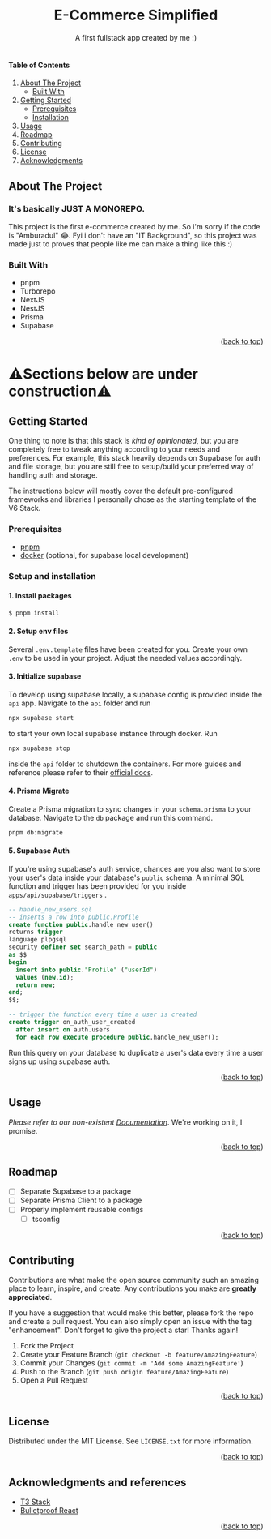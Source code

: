 <!-- Improved compatibility of back to top link: See: https://github.com/othneildrew/Best-README-Template/pull/73 -->

<a name="readme-top"></a>

<!-- PROJECT LOGO -->
<br />
<div align="center">
  <!-- <a href="https://github.com/entry-point-community/v6-app">
    <img src="images/logo.png" alt="Logo" width="80" height="80">
  </a> -->

<h1 align="center">E-Commerce Simplified</h1>

  <p align="center">
    A first fullstack app created by me :)
    <br />
    <!-- <a href="https://github.com/entry-point-community/v6-app"><strong>Explore the docs »</strong></a>
    <br /> -->
    <br />
  </p>
</div>

<!-- TABLE OF CONTENTS -->
<h4>Table of Contents</h4>
<ol>
  <li>
    <a href="#about-the-project">About The Project</a>
    <ul>
      <li><a href="#built-with">Built With</a></li>
    </ul>
  </li>
  <li>
    <a href="#getting-started">Getting Started</a>
    <ul>
      <li><a href="#prerequisites">Prerequisites</a></li>
      <li><a href="#installation">Installation</a></li>
    </ul>
  </li>
  <li><a href="#usage">Usage</a></li>
  <li><a href="#roadmap">Roadmap</a></li>
  <li><a href="#contributing">Contributing</a></li>
  <li><a href="#license">License</a></li>
  <li><a href="#acknowledgments">Acknowledgments</a></li>
</ol>

<!-- ABOUT THE PROJECT -->

## About The Project

### It's basically JUST A MONOREPO.

This project is the first e-commerce created by me. So i'm sorry if the code is "Amburadul" 😂.
Fyi i don't have an "IT Background", so this project was made just to proves that people like me can make a thing like this :)

### Built With

- pnpm
- Turborepo
- NextJS
- NestJS
- Prisma
- Supabase

<p align="right">(<a href="#readme-top">back to top</a>)</p>

# ⚠️Sections below are under construction⚠️

<!-- GETTING STARTED -->

## Getting Started

One thing to note is that this stack is _kind of opinionated_, but you are completely free to tweak anything according to your needs and preferences. For example, this stack heavily depends on Supabase for auth and file storage, but you are still free to setup/build your preferred way of handling auth and storage.

The instructions below will mostly cover the default pre-configured frameworks and libraries I personally chose as the starting template of the V6 Stack.

### Prerequisites

- [pnpm](https://pnpm.io/installation)
- [docker](https://www.docker.com/) (optional, for supabase local development)

### Setup and installation

#### 1. Install packages

```sh
$ pnpm install
```

#### 2. Setup env files

Several `.env.template` files have been created for you. Create your own `.env` to be used in your project. Adjust the needed values accordingly.

#### 3. Initialize supabase

To develop using supabase locally, a supabase config is provided inside the `api` app. Navigate to the `api` folder and run

```sh
npx supabase start
```

to start your own local supabase instance through docker. Run

```sh
npx supabase stop
```

inside the `api` folder to shutdown the containers. For more guides and reference please refer to their [official docs](https://supabase.com/docs/guides/cli/local-development).

#### 4. Prisma Migrate

Create a Prisma migration to sync changes in your `schema.prisma` to your database. Navigate to the `db` package and run this command.

```sh
pnpm db:migrate
```

#### 5. Supabase Auth

If you're using supabase's auth service, chances are you also want to store your user's data inside your database's `public` schema. A minimal SQL function and trigger has been provided for you inside `apps/api/supabase/triggers` .

```sql
-- handle_new_users.sql
-- inserts a row into public.Profile
create function public.handle_new_user()
returns trigger
language plpgsql
security definer set search_path = public
as $$
begin
  insert into public."Profile" ("userId")
  values (new.id);
  return new;
end;
$$;

-- trigger the function every time a user is created
create trigger on_auth_user_created
  after insert on auth.users
  for each row execute procedure public.handle_new_user();

```

Run this query on your database to duplicate a user's data every time a user signs up using supabase auth.

<p align="right">(<a href="#readme-top">back to top</a>)</p>

<!-- USAGE EXAMPLES -->

## Usage

_Please refer to our non-existent [Documentation](https://example.com)_. We're working on it, I promise.

<p align="right">(<a href="#readme-top">back to top</a>)</p>

<!-- ROADMAP -->

## Roadmap

- [ ] Separate Supabase to a package
- [ ] Separate Prisma Client to a package
- [ ] Properly implement reusable configs
  - [ ] tsconfig

<p align="right">(<a href="#readme-top">back to top</a>)</p>

<!-- CONTRIBUTING -->

## Contributing

Contributions are what make the open source community such an amazing place to learn, inspire, and create. Any contributions you make are **greatly appreciated**.

If you have a suggestion that would make this better, please fork the repo and create a pull request. You can also simply open an issue with the tag "enhancement".
Don't forget to give the project a star! Thanks again!

1. Fork the Project
2. Create your Feature Branch (`git checkout -b feature/AmazingFeature`)
3. Commit your Changes (`git commit -m 'Add some AmazingFeature'`)
4. Push to the Branch (`git push origin feature/AmazingFeature`)
5. Open a Pull Request

<p align="right">(<a href="#readme-top">back to top</a>)</p>

<!-- LICENSE -->

## License

Distributed under the MIT License. See `LICENSE.txt` for more information.

<p align="right">(<a href="#readme-top">back to top</a>)</p>

<!-- ACKNOWLEDGMENTS -->

## Acknowledgments and references

- [T3 Stack](https://github.com/t3-oss/create-t3-app)
- [Bulletproof React](https://github.com/alan2207/bulletproof-react)

<p align="right">(<a href="#readme-top">back to top</a>)</p>

